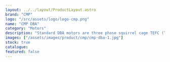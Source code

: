 ```yaml
---
layout: ../../layout/ProductLayout.astro
brand: "CMP"
logo: "/src/assets/logo/logo-cmp.png"
name: "CMP DBA"
category: "Motors"
description: "Standard DBA motors are three phase squirrel cage TEFC (Totally Enclosed Fan Cooled), with IEC frame sizes from 71 to 355, with CENELEC frame allocation as standard. They combine excellent electrical characteristics with the robust strength of cast iron."
images: ["/assets/images/product/cmp/cmp-dba-1.jpg"]
stock: true
catalogue:
featured: false
---
```

